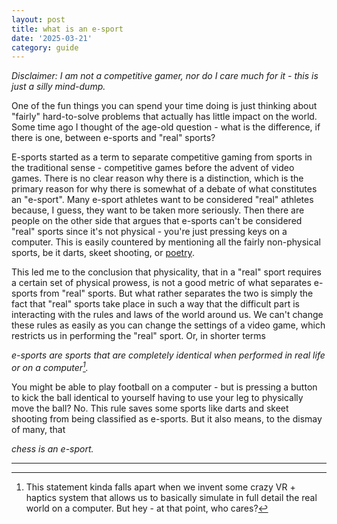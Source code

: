 ```yaml
---
layout: post
title: what is an e-sport
date: '2025-03-21'
category: guide
---
```


*Disclaimer: I am not a competitive gamer, nor do I care much for it - this is just a silly mind-dump.*

One of the fun things you can spend your time doing is just thinking about "fairly" hard-to-solve problems that actually has little impact on the world. Some time ago I thought of the age-old question - what is the difference, if there is one, between e-sports and "real" sports?

E-sports started as a term to separate competitive gaming from sports in the traditional sense - competitive games before the advent of video games. There is no clear reason why there is a distinction, which is the primary reason for why there is somewhat of a debate of what constitutes an "e-sport". Many e-sport athletes want to be considered "real" athletes because, I guess, they want to be taken more seriously. Then there are people on the other side that argues that e-sports can't be considered "real" sports since it's not physical - you're just pressing keys on a computer. This is easily countered by mentioning all the fairly non-physical sports, be it darts, skeet shooting, or [poetry](https://theconversation.com/before-there-was-diving-and-relays-there-was-the-poetry-olympics-235310).

This led me to the conclusion that physicality, that in a "real" sport requires a certain set of physical prowess, is not a good metric of what separates e-sports from "real" sports. But what rather separates the two is simply the fact that "real" sports take place in such a way that the difficult part is interacting with the rules and laws of the world around us. We can't change these rules as easily as you can change the settings of a video game, which restricts us in performing the "real" sport. Or, in shorter terms

*e-sports are sports that are completely identical when performed in real life or on a computer[^1].*

You might be able to play football on a computer - but is pressing a button to kick the ball identical to yourself having to use your leg to physically move the ball? No. This rule saves some sports like darts and skeet shooting from being classified as e-sports. But it also means, to the dismay of many, that

*chess is an e-sport.*

---

[^1]: This statement kinda falls apart when we invent some crazy VR + haptics system that allows us to basically simulate in full detail the real world on a computer. But hey - at that point, who cares?